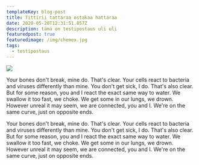 ```yaml
---
templateKey: blog-post
title: Tittirii tattaraa ostakaa hattaraa
date: 2020-05-20T12:31:51.857Z
description: tämä on testipostaus uli uli
featuredpost: true
featuredimage: /img/chemex.jpg
tags:
  - testipostaus
---
```

![](/img/flavor_wheel.jpg)



Your bones don't break, mine do. That's clear. Your cells react to bacteria and viruses differently than mine. You don't get sick, I do. That's also clear. But for some reason, you and I react the exact same way to water. We swallow it too fast, we choke. We get some in our lungs, we drown. However unreal it may seem, we are connected, you and I. We're on the same curve, just on opposite ends.

Your bones don't break, mine do. That's clear. Your cells react to bacteria and viruses differently than mine. You don't get sick, I do. That's also clear. But for some reason, you and I react the exact same way to water. We swallow it too fast, we choke. We get some in our lungs, we drown. However unreal it may seem, we are connected, you and I. We're on the same curve, just on opposite ends.
